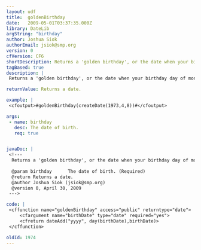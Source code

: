 ```yaml
---
layout: udf
title:  goldenBirthday
date:   2009-05-01T03:37:35.000Z
library: DateLib
argString: "birthday"
author: Joshua Siok
authorEmail: jsiok@smp.org
version: 0
cfVersion: CF6
shortDescription: Returns a 'golden birthday', or the date when your birthday day of month equals your age.
tagBased: true
description: |
 Returns a 'golden birthday', or the date when your birthday day of month equals your age.

returnValue: Returns a date.

example: |
 <cfoutput>#goldenBirthday(createDate(1973,4,8))#</cfoutput>

args:
 - name: birthday
   desc: The date of birth.
   req: true


javaDoc: |
 <!---
  Returns a 'golden birthday', or the date when your birthday day of month equals your age.
  
  @param birthday      The date of birth. (Required)
  @return Returns a date. 
  @author Joshua Siok (jsiok@smp.org) 
  @version 0, April 30, 2009 
 --->

code: |
 <cffunction name="goldenBirthday" access="public" returntype="date">
     <cfargument name="birthDate" type="date" required="yes">
     <cfreturn dateAdd("yyyy", day(birthDate),birthDate)>
 </cffunction>

oldId: 1974
---
```


